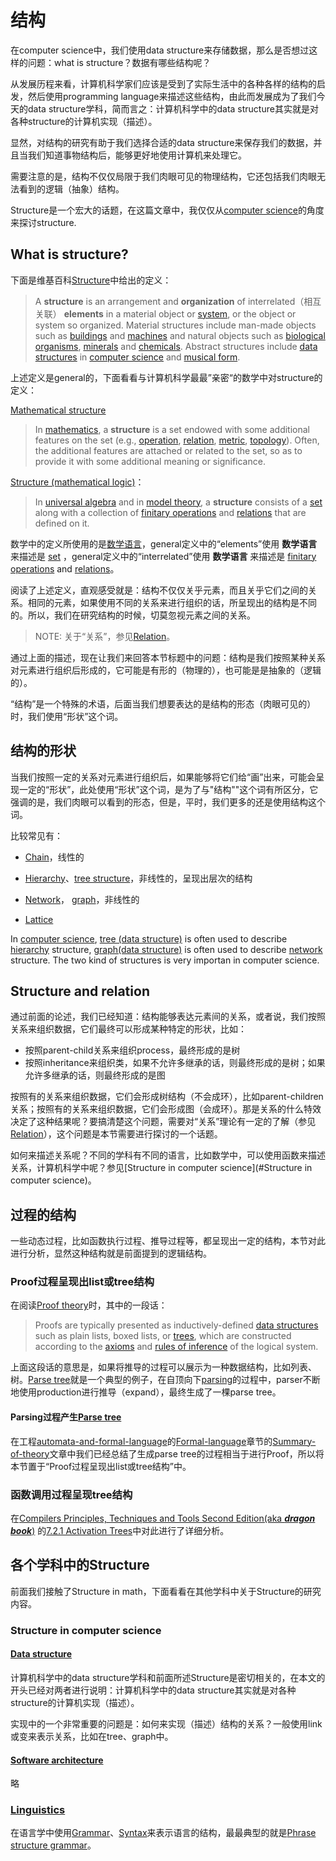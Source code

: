 # 结构

在computer science中，我们使用data structure来存储数据，那么是否想过这样的问题：what is structure？数据有哪些结构呢？

从发展历程来看，计算机科学家们应该是受到了实际生活中的各种各样的结构的启发，然后使用programming language来描述这些结构，由此而发展成为了我们今天的data structure学科，简而言之：计算机科学中的data structure其实就是对各种structure的计算机实现（描述）。

显然，对结构的研究有助于我们选择合适的data structure来保存我们的数据，并且当我们知道事物结构后，能够更好地使用计算机来处理它。

需要注意的是，结构不仅仅局限于我们肉眼可见的物理结构，它还包括我们肉眼无法看到的逻辑（抽象）结构。

Structure是一个宏大的话题，在这篇文章中，我仅仅从[computer science](https://en.wikipedia.org/wiki/Computer_science)的角度来探讨structure.

## What is structure?

下面是维基百科[Structure](https://en.wikipedia.org/wiki/Structure)中给出的定义：

> A **structure** is an arrangement and **organization** of interrelated（相互关联） **elements** in a material object or [system](https://en.wikipedia.org/wiki/System), or the object or system so organized. Material structures include man-made objects such as [buildings](https://en.wikipedia.org/wiki/Building) and [machines](https://en.wikipedia.org/wiki/Machine) and natural objects such as [biological organisms](https://en.wikipedia.org/wiki/Organism), [minerals](https://en.wikipedia.org/wiki/Mineral) and [chemicals](https://en.wikipedia.org/wiki/Chemical_substance). Abstract structures include [data structures](https://en.wikipedia.org/wiki/Data_structure) in [computer science](https://en.wikipedia.org/wiki/Computer_science) and [musical form](https://en.wikipedia.org/wiki/Musical_form). 

上述定义是general的，下面看看与计算机科学最最”亲密“的数学中对structure的定义：

[Mathematical structure](https://en.wikipedia.org/wiki/Mathematical_structure)

> In [mathematics](https://en.wikipedia.org/wiki/Mathematics), a **structure** is a set endowed with some additional features on the set (e.g., [operation](https://en.wikipedia.org/wiki/Operation_(mathematics)), [relation](https://en.wikipedia.org/wiki/Relation_(math)), [metric](https://en.wikipedia.org/wiki/Metric_(mathematics)), [topology](https://en.wikipedia.org/wiki/Topology#Topologies_on_sets)). Often, the additional features are attached or related to the set, so as to provide it with some additional meaning or significance.

[Structure (mathematical logic)](https://en.wikipedia.org/wiki/Structure_(mathematical_logic))：

> In [universal algebra](https://en.wikipedia.org/wiki/Universal_algebra) and in [model theory](https://en.wikipedia.org/wiki/Model_theory), a **structure** consists of a [set](https://en.wikipedia.org/wiki/Set_(mathematics)) along with a collection of [finitary operations](https://en.wikipedia.org/wiki/Finitary) and [relations](https://en.wikipedia.org/wiki/Finitary_relation) that are defined on it.

数学中的定义所使用的是[数学语言](https://en.wikipedia.org/wiki/Language_of_mathematics)，general定义中的“elements”使用 **数学语言** 来描述是  [set](https://en.wikipedia.org/wiki/Set_(mathematics)) ，general定义中的“interrelated”使用 **数学语言** 来描述是 [finitary operations](https://en.wikipedia.org/wiki/Finitary) and [relations](https://en.wikipedia.org/wiki/Finitary_relation)。

阅读了上述定义，直观感受就是：结构不仅仅关乎元素，而且关乎它们之间的关系。相同的元素，如果使用不同的关系来进行组织的话，所呈现出的结构是不同的。所以，我们在研究结构的时候，切莫忽视元素之间的关系。

> NOTE: 关于“关系”，参见[Relation](./Relation.md)。

通过上面的描述，现在让我们来回答本节标题中的问题：结构是我们按照某种关系对元素进行组织后形成的，它可能是有形的（物理的），也可能是是抽象的（逻辑的）。

“结构”是一个特殊的术语，后面当我们想要表达的是结构的形态（肉眼可见的）时，我们使用“形状”这个词。

## 结构的形状

当我们按照一定的关系对元素进行组织后，如果能够将它们给“画”出来，可能会呈现一定的“形状”，此处使用“形状”这个词，是为了与"结构""这个词有所区分，它强调的是，我们肉眼可以看到的形态，但是，平时，我们更多的还是使用结构这个词。

比较常见有：

- [Chain](https://en.wikipedia.org/wiki/Chain)，线性的

- [Hierarchy](https://en.wikipedia.org/wiki/Hierarchy)、[tree structure](https://en.wikipedia.org/wiki/Tree_structure)，非线性的，呈现出层次的结构
- [Network](https://en.wikipedia.org/wiki/Complex_network)， [graph](https://en.wikipedia.org/wiki/Graph_(discrete_mathematics))，非线性的 
- [Lattice](https://en.wikipedia.org/wiki/Lattice_(order))

In [computer science](https://en.wikipedia.org/wiki/Computer_science), [tree (data structure)](https://en.wikipedia.org/wiki/Tree_(data_structure)) is often used to describe  [hierarchy](https://en.wikipedia.org/wiki/Hierarchy)  structure, [graph(data structure)](https://en.wikipedia.org/wiki/Graph_(abstract_data_type)) is often used to describe  [network](https://en.wikipedia.org/wiki/Complex_network) structure. The two kind of structures is very importan in computer science.



## Structure and relation

通过前面的论述，我们已经知道：结构能够表达元素间的关系，或者说，我们按照关系来组织数据，它们最终可以形成某种特定的形状，比如：

- 按照parent-child关系来组织process，最终形成的是树
- 按照inheritance来组织类，如果不允许多继承的话，则最终形成的是树；如果允许多继承的话，则最终形成的是图

按照有的关系来组织数据，它们会形成树结构（不会成环），比如parent-children关系；按照有的关系来组织数据，它们会形成图（会成环）。那是关系的什么特效决定了这种结果呢？要搞清楚这个问题，需要对“关系”理论有一定的了解（参见[Relation](./Relation.md)），这个问题是本节需要进行探讨的一个话题。

如何来描述关系呢？不同的学科有不同的语言，比如数学中，可以使用函数来描述关系，计算机科学中呢？参见[Structure in computer science](#Structure in computer science)。

## 过程的结构

一些动态过程，比如函数执行过程、推导过程等，都呈现出一定的结构，本节对此进行分析，显然这种结构就是前面提到的逻辑结构。

### Proof过程呈现出list或tree结构

在阅读[Proof theory](https://en.wikipedia.org/wiki/Proof_theory)时，其中的一段话：

> Proofs are typically presented as inductively-defined [data structures](https://en.wikipedia.org/wiki/Data_structures) such as plain lists, boxed lists, or [trees](https://en.wikipedia.org/wiki/Tree_(data_structure)), which are constructed according to the [axioms](https://en.wikipedia.org/wiki/Axiom) and [rules of inference](https://en.wikipedia.org/wiki/Rule_of_inference) of the logical system.

上面这段话的意思是，如果将推导的过程可以展示为一种数据结构，比如列表、树。[Parse tree](http://en.wikipedia.org/wiki/Parse_tree)就是一个典型的例子，在自顶向下[parsing](https://en.wikipedia.org/wiki/Parsing)的过程中，parser不断地使用production进行推导（expand），最终生成了一棵parse tree。

#### Parsing过程产生[Parse tree](http://en.wikipedia.org/wiki/Parse_tree)

在工程[automata-and-formal-language](https://dengking.github.io/automata-and-formal-language/)的[Formal-language](https://dengking.github.io/automata-and-formal-language/Formal-language/)章节的[Summary-of-theory](https://dengking.github.io/automata-and-formal-language/Formal-language/Summary-of-theory/)文章中我们已经总结了生成parse tree的过程相当于进行Proof，所以将本节置于“Proof过程呈现出list或tree结构”中。

### 函数调用过程呈现tree结构

在[Compilers Principles, Techniques and Tools Second Edition(aka ***dragon book***)](https://en.wikipedia.org/wiki/Compilers:_Principles,_Techniques,_and_Tools) 的[7.2.1 Activation Trees](https://dengking.github.io/compiler-principle/Chapter-7-Run-Time-Environments/7.2-Stack-Allocation-of-Space/#721-activation-trees)中对此进行了详细分析。



## 各个学科中的Structure

前面我们接触了Structure in math，下面看看在其他学科中关于Structure的研究内容。

### Structure in computer science

#### [Data structure](https://en.wikipedia.org/wiki/Data_structure)

计算机科学中的data structure学科和前面所述Structure是密切相关的，在本文的开头已经对两者进行说明：计算机科学中的data structure其实就是对各种structure的计算机实现（描述）。

实现中的一个非常重要的问题是：如何来实现（描述）结构的关系？一般使用link或变来表示关系，比如在tree、graph中。



#### [Software architecture](https://en.wikipedia.org/wiki/Software_architecture)

略

### [Linguistics](https://en.wikipedia.org/wiki/Linguistics)

在语言学中使用[Grammar](https://en.wikipedia.org/wiki/Grammar)、[Syntax](https://en.wikipedia.org/wiki/Syntax)来表示语言的结构，最最典型的就是[Phrase structure grammar](https://en.wikipedia.org/wiki/Parsing_of_natural_language)。

